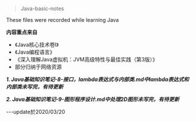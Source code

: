 > Java-basic-notes

These files were recorded while learning Java

**内容重点来自**

- 《Java核心技术卷Ⅰ》
- 《Java编程语言》
- 《深入理解Java虚拟机：JVM高级特性与最佳实践（第3版）》
- 部分归纳于网络资源

***1. Java基础知识笔记-8-接口，lambda表达式与内部类.md中lambda表达式和内部类未写完，有待更新***

***2. Java基础知识笔记-9-图形程序设计.md中处理2D图形未写完，有待更新***

---update於2020/03/20